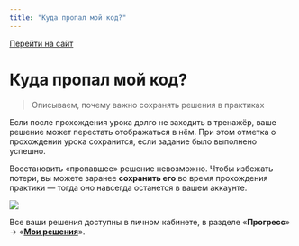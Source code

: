 ```yaml
---
title: "Куда пропал мой код?"
---
```


[Перейти на сайт](https://ru.hexlet.io)

# Куда пропал мой код?

> Описываем, почему важно сохранять решения в практиках

Если после прохождения урока долго не заходить в тренажёр, ваше решение может перестать отображаться в нём. При этом отметка о прохождении урока 
сохранится, если задание было выполнено успешно.

Восстановить «пропавшее» решение невозможно. Чтобы избежать потери, вы можете заранее **сохранить его** во время прохождения практики — тогда оно 
навсегда останется в вашем аккаунте.

![](/img/docs/img-054.png)

Все ваши решения доступны в личном кабинете, в разделе «**Прогресс**» → «**[Мои решения](https://ru.hexlet.io/my/learning/code_reviews)**».
